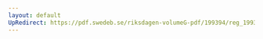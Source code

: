 ```yaml
---
layout: default
UpRedirect: https://pdf.swedeb.se/riksdagen-volumeG-pdf/199394/reg_199394/reg_199394_0042.pdf
---
```

